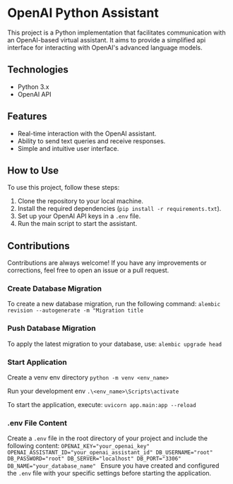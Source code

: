 # OpenAI Python Assistant

This project is a Python implementation that facilitates communication with an OpenAI-based virtual assistant. It aims to provide a simplified api interface for interacting with OpenAI's advanced language models.

## Technologies

- Python 3.x
- OpenAI API

## Features

- Real-time interaction with the OpenAI assistant.
- Ability to send text queries and receive responses.
- Simple and intuitive user interface.

## How to Use

To use this project, follow these steps:

1. Clone the repository to your local machine.
2. Install the required dependencies (`pip install -r requirements.txt`).
3. Set up your OpenAI API keys in a `.env` file.
4. Run the main script to start the assistant.

## Contributions
Contributions are always welcome! If you have any improvements or corrections, feel free to open an issue or a pull request.

### Create Database Migration
To create a new database migration, run the following command:
`alembic revision --autogenerate -m "Migration title`

### Push Database Migration
To apply the latest migration to your database, use:
`alembic upgrade head`

### Start Application
Create a venv env directory
`python -m venv <env_name>`

Run your development env
`.\<env_name>\Scripts\activate`

To start the application, execute:
`uvicorn app.main:app --reload`

### .env File Content
Create a `.env` file in the root directory of your project and include the following content:
`OPENAI_KEY="your_openai_key"
OPENAI_ASSISTANT_ID="your_openai_assistant_id"
DB_USERNAME="root"
DB_PASSWORD="root"
DB_SERVER="localhost"
DB_PORT="3306"
DB_NAME="your_database_name"
`
Ensure you have created and configured the `.env` file with your specific settings before starting the application.
